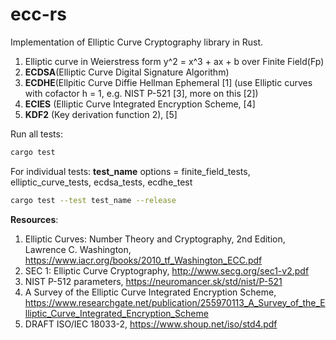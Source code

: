 # ecc-rs

Implementation of Elliptic Curve Cryptography library in Rust.

1. Elliptic curve in Weierstress form y^2 = x^3 + ax + b over Finite Field(Fp) 
2. <b>ECDSA</b>(Elliptic Curve Digital Signature Algorithm)
3. <b>ECDHE</b>(Ellpitic Curve Diffie Hellman Ephemeral [1] (use Elliptic curves with cofactor h = 1, e.g. NIST P-521 [3], more on this [2])
4. <b>ECIES</b> (Elliptic Curve Integrated Encryption Scheme, [4]
5. <b>KDF2</b> (Key derivation function 2), [5]


Run all tests: 

```bash
cargo test
```

For individual tests: <b>test_name</b> options = finite_field_tests, elliptic_curve_tests, ecdsa_tests, ecdhe_test
```bash 
cargo test --test test_name --release
```

<b>Resources</b>: 
1. Elliptic Curves: Number Theory and Cryptography, 2nd Edition, Lawrence C. Washington, https://www.iacr.org/books/2010_tf_Washington_ECC.pdf
2. SEC 1: Elliptic Curve Cryptography, http://www.secg.org/sec1-v2.pdf
3. NIST P-512 parameters,  https://neuromancer.sk/std/nist/P-521
4. A Survey of the Elliptic Curve Integrated Encryption Scheme, https://www.researchgate.net/publication/255970113_A_Survey_of_the_Elliptic_Curve_Integrated_Encryption_Scheme
5. DRAFT ISO/IEC 18033-2, https://www.shoup.net/iso/std4.pdf